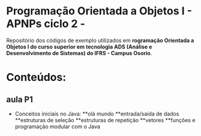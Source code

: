 # Programação Orientada a Objetos I - APNPs ciclo 2 - 
Repositório dos códigos de exemplo utilizados em **rogramação Orientada a Objetos I do curso superior em tecnologia ADS (Análise e Desenvolvimento de Sistemas) do IFRS - Campus Osorio**.
# Conteúdos:
## aula P1
* Conceitos iniciais no Java: 
**olá mundo
**entrada/saída de dados
**estruturas de seleção
**estruturas de repetição
**vetores
**funções e programação modular com o Java
